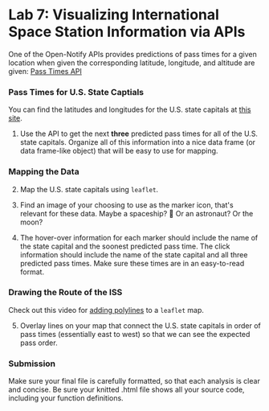 # Lab 7: Visualizing International Space Station Information via APIs

One of the Open-Notify APIs provides predictions of pass times for a given
location when given the corresponding latitude, longitude, and altitude are
given: [Pass Times API](https://g7vrd.co.uk/public-satellite-pass-rest-api)

### Pass Times for U.S. State Captials

You can find the latitudes and longitudes for the U.S. state capitals at [this site](https://people.sc.fsu.edu/~jburkardt/datasets/states/states.html).

1.  Use the API to get the next **three** predicted pass times for all of the 
U.S. state capitals. Organize all of this information into a nice data frame (or
data frame-like object) that will be easy to use for mapping.

### Mapping the Data

2.  Map the U.S. state capitals using `leaflet`.

3.  Find an image of your choosing to use as the marker icon, that's relevant 
for these data. Maybe a spaceship? 🚀 Or an astronaut? Or the moon?

4.  The hover-over information for each marker should include the name of the
state capital and the soonest predicted pass time. The click information should
include the name of the state capital and all three predicted pass times. Make
sure these times are in an easy-to-read format.

### Drawing the Route of the ISS

Check out this video for [adding polylines](https://www.youtube.com/watch?v=iKESL0Iwmmw) to a `leaflet` map.

5.  Overlay lines on your map that connect the U.S. state capitals in order of
pass times (essentially east to west) so that we can see the expected pass
order.

### Submission

Make sure your final file is carefully formatted, so that each analysis is clear
and concise. Be sure your knitted .html file shows all your source code,
including your function definitions.
